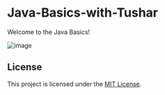 # Java-Basics-with-Tushar


Welcome to the Java Basics! 

![image](https://github.com/TusharPaul01/Code-In-Java/assets/97314846/33d648d6-2d76-4287-8efd-5a862c9a5719)


## License

This project is licensed under the [MIT License](LICENSE).






